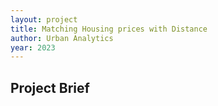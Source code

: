 ```yaml
---
layout: project
title: Matching Housing prices with Distance
author: Urban Analytics
year: 2023
---
```


## Project Brief
